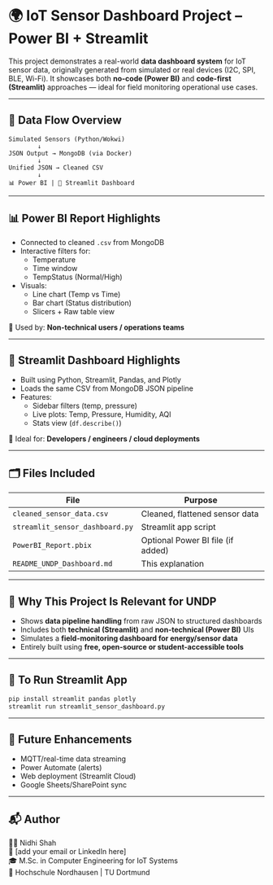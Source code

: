 
# 🌍 IoT Sensor Dashboard Project – Power BI + Streamlit

This project demonstrates a real-world **data dashboard system** for IoT sensor data, originally generated from simulated or real devices (I2C, SPI, BLE, Wi-Fi). It showcases both **no-code (Power BI)** and **code-first (Streamlit)** approaches — ideal for field monitoring operational use cases.

---

## 🔧 Data Flow Overview

```
Simulated Sensors (Python/Wokwi)
        ↓
JSON Output → MongoDB (via Docker)
        ↓
Unified JSON → Cleaned CSV
        ↓
📊 Power BI | 🧪 Streamlit Dashboard
```

---

## 📊 Power BI Report Highlights

- Connected to cleaned `.csv` from MongoDB
- Interactive filters for:
  - Temperature
  - Time window
  - TempStatus (Normal/High)
- Visuals:
  - Line chart (Temp vs Time)
  - Bar chart (Status distribution)
  - Slicers + Raw table view

📎 Used by: **Non-technical users / operations teams**

---

## 🧪 Streamlit Dashboard Highlights

- Built using Python, Streamlit, Pandas, and Plotly
- Loads the same CSV from MongoDB JSON pipeline
- Features:
  - Sidebar filters (temp, pressure)
  - Live plots: Temp, Pressure, Humidity, AQI
  - Stats view (`df.describe()`)

🎯 Ideal for: **Developers / engineers / cloud deployments**

---

## 🗂 Files Included

| File | Purpose |
|------|---------|
| `cleaned_sensor_data.csv` | Cleaned, flattened sensor data |
| `streamlit_sensor_dashboard.py` | Streamlit app script |
| `PowerBI_Report.pbix` | Optional Power BI file (if added) |
| `README_UNDP_Dashboard.md` | This explanation |

---

## 🧠 Why This Project Is Relevant for UNDP

- Shows **data pipeline handling** from raw JSON to structured dashboards
- Includes both **technical (Streamlit)** and **non-technical (Power BI)** UIs
- Simulates a **field-monitoring dashboard for energy/sensor data**
- Entirely built using **free, open-source or student-accessible tools**

---

## 🚀 To Run Streamlit App

```bash
pip install streamlit pandas plotly
streamlit run streamlit_sensor_dashboard.py
```

---

## 📍 Future Enhancements

- MQTT/real-time data streaming
- Power Automate (alerts)
- Web deployment (Streamlit Cloud)
- Google Sheets/SharePoint sync

---

## 📬 Author

👩‍💻 Nidhi Shah  
📧 [add your email or LinkedIn here]  
🎓 M.Sc. in Computer Engineering for IoT Systems  
🏢 Hochschule Nordhausen | TU Dortmund  
